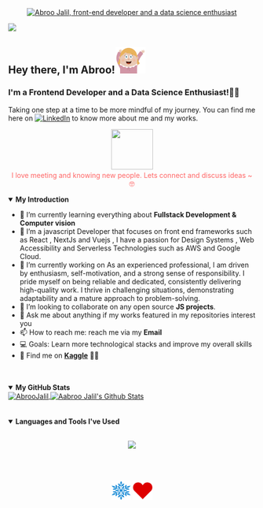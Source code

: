 

<div align="center">
    <a href="https://git.io/typing-svg"><img src="https://readme-typing-svg.herokuapp.com?font=Sriracha&size=36&duration=4500&color=61D9FA&center=true&width=450&lines=My+name+is+Abroo+Jalil!;Front-end+developer;aAnd+a+datascience+enthusiast..!" alt="Abroo Jalil, front-end developer and a data science enthusiast"></a>
</div>

![](https://komarev.com/ghpvc/?username=abroojalil&color=yellow&style=flat-square)
## Hey there, I'm Abroo!<img src="https://github.com/EsratMaria/EsratMaria/blob/master/header/hello.gif">
### I'm a Frontend Developer and a Data Science Enthusiast!🌷🌟

Taking one step at a time to be more mindful of my journey. You can find me here on [![LinkedIn][2.2]][2] to know more about me and my works.

<p align="center">
  <img style="float: center;" src="https://camo.githubusercontent.com/ec0df7b334d15078e980be8f26f35f1bd6f004eaa4a121db42fed361360c1817/68747470733a2f2f6d656469612e67697068792e636f6d2f6d656469612f4c6e516a7057614f4e386e68723231764e572f67697068792e676966" width="85" height="82"></br>
<span style="color:#ff6666">I love meeting and knowing new people. Lets connect and discuss ideas ~ 🤓</span></img>
</p>

<!-- Icons -->
[2.2]: https://raw.githubusercontent.com/MartinHeinz/MartinHeinz/master/linkedin-3-16.png (LinkedIn icon without padding)


<!-- Links to your social media accounts -->
[2]: https://www.linkedin.com/in/aabroo-jalil/

<details open><summary><b>My Introduction </b></summary>


- 🌱 I’m currently learning everything about **Fullstack Development & Computer vision**
- 💬 I’m a javascript Developer that focuses on front end frameworks such as React , NextJs and Vuejs , I have a passion for Design Systems , Web Accessibility and Serverless Technologies such as AWS and Google Cloud.
- 🔭 I’m currently working on As an experienced professional, I am driven by enthusiasm, self-motivation, and a strong sense of responsibility. I pride myself on being reliable and dedicated, consistently delivering high-quality work. I thrive in challenging situations, demonstrating adaptability and a mature approach to problem-solving.
- 👯 I’m looking to collaborate on any open source **JS projects**.
- 💬 Ask me about anything if my works featured in my repositories interest you
- 📫 How to reach me: reach me via my **Email**
- 💻 Goals: Learn more technological stacks and improve my overall skills
- 🤗 Find me on [**Kaggle**](https://www.kaggle.com/abroojalil) 🙌🏽
  
</details>

</br>
</br>
 
<details open><summary><b>My GitHub Stats </b></summary>


<a href="https://github.com/abroojalil/github-readme-stats">
    <img align="center" src="https://github-readme-stats.vercel.app/api/top-langs?username=abroojalil&theme=buefy&show_icons=true&locale=en&layout=compact" alt="AbrooJalil" />
</a>

<a href="https://github.com/abroojalil/convoychat">
    <img align="center" src="https://github-readme-stats.vercel.app/api?username=abroojalil&theme=buefy&show_icons=true" alt="Aabroo Jalil's Github Stats" />
</a>
</details>


</br>
</br>

<details open><summary><b>Languages and Tools I've Used</b></summary>
<br>
<p align="center">
  <img src="https://skillicons.dev/icons?i=html,css,js,react,nextjs,tailwind,daisyui,git,github,netlify,vscode,aws&perline=7" />
</p>
<br><br>

</details>

<p align="center">
  <a href='https://archiveprogram.github.com/'><img src='https://raw.githubusercontent.com/acervenky/animated-github-badges/master/assets/acbadge.gif' width='40' height='40'></a>
  <!-- <a href='https://docs.github.com/en/developers'><img src='https://raw.githubusercontent.com/acervenky/animated-github-badges/master/assets/devbadge.gif' width='40' height='40'></a>
  <a href='https://github.com/pricing'><img src='https://raw.githubusercontent.com/acervenky/animated-github-badges/master/assets/pro.gif' width='40' height='40'></a>
  <a href='https://stars.github.com/'><img src='https://raw.githubusercontent.com/acervenky/animated-github-badges/master/assets/starbadge.gif' width='35' height='35'></a> -->
  <a href='https://docs.github.com/en/github/supporting-the-open-source-community-with-github-sponsors'><img src='https://raw.githubusercontent.com/acervenky/animated-github-badges/master/assets/sponsorbadge.gif' width='40' height='40'></a>
</p>






